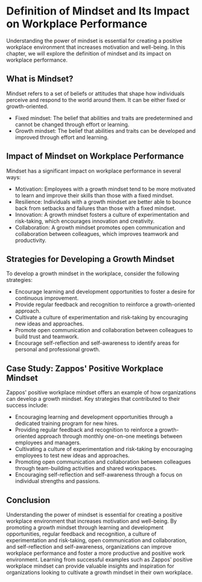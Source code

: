 Definition of Mindset and Its Impact on Workplace Performance
============================================================================================================

Understanding the power of mindset is essential for creating a positive workplace environment that increases motivation and well-being. In this chapter, we will explore the definition of mindset and its impact on workplace performance.

What is Mindset?
----------------

Mindset refers to a set of beliefs or attitudes that shape how individuals perceive and respond to the world around them. It can be either fixed or growth-oriented.

* Fixed mindset: The belief that abilities and traits are predetermined and cannot be changed through effort or learning.
* Growth mindset: The belief that abilities and traits can be developed and improved through effort and learning.

Impact of Mindset on Workplace Performance
------------------------------------------

Mindset has a significant impact on workplace performance in several ways:

* Motivation: Employees with a growth mindset tend to be more motivated to learn and improve their skills than those with a fixed mindset.
* Resilience: Individuals with a growth mindset are better able to bounce back from setbacks and failures than those with a fixed mindset.
* Innovation: A growth mindset fosters a culture of experimentation and risk-taking, which encourages innovation and creativity.
* Collaboration: A growth mindset promotes open communication and collaboration between colleagues, which improves teamwork and productivity.

Strategies for Developing a Growth Mindset
------------------------------------------

To develop a growth mindset in the workplace, consider the following strategies:

* Encourage learning and development opportunities to foster a desire for continuous improvement.
* Provide regular feedback and recognition to reinforce a growth-oriented approach.
* Cultivate a culture of experimentation and risk-taking by encouraging new ideas and approaches.
* Promote open communication and collaboration between colleagues to build trust and teamwork.
* Encourage self-reflection and self-awareness to identify areas for personal and professional growth.

Case Study: Zappos' Positive Workplace Mindset
----------------------------------------------

Zappos' positive workplace mindset offers an example of how organizations can develop a growth mindset. Key strategies that contributed to their success include:

* Encouraging learning and development opportunities through a dedicated training program for new hires.
* Providing regular feedback and recognition to reinforce a growth-oriented approach through monthly one-on-one meetings between employees and managers.
* Cultivating a culture of experimentation and risk-taking by encouraging employees to test new ideas and approaches.
* Promoting open communication and collaboration between colleagues through team-building activities and shared workspaces.
* Encouraging self-reflection and self-awareness through a focus on individual strengths and passions.

Conclusion
----------

Understanding the power of mindset is essential for creating a positive workplace environment that increases motivation and well-being. By promoting a growth mindset through learning and development opportunities, regular feedback and recognition, a culture of experimentation and risk-taking, open communication and collaboration, and self-reflection and self-awareness, organizations can improve workplace performance and foster a more productive and positive work environment. Learning from successful examples such as Zappos' positive workplace mindset can provide valuable insights and inspiration for organizations looking to cultivate a growth mindset in their own workplace.
